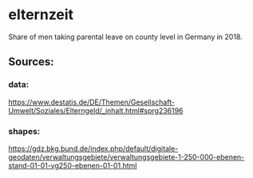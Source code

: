 # elternzeit
Share of men taking parental leave on county level in Germany in 2018.






## Sources:
### data:
https://www.destatis.de/DE/Themen/Gesellschaft-Umwelt/Soziales/Elterngeld/_inhalt.html#sprg236196

### shapes:
https://gdz.bkg.bund.de/index.php/default/digitale-geodaten/verwaltungsgebiete/verwaltungsgebiete-1-250-000-ebenen-stand-01-01-vg250-ebenen-01-01.html


